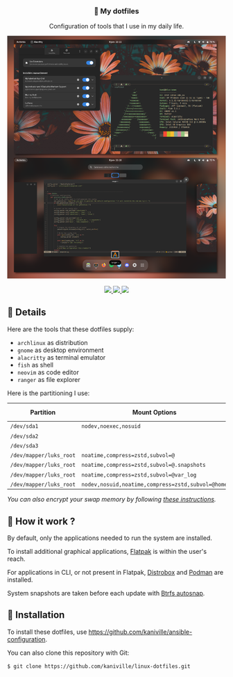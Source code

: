 <h3 align="center">🐧 My dotfiles</h3>

<p align="center">Configuration of tools that I use in my daily life.</p>

<p align="center">
  <img src="src/screenshot.png"/>
</p>

<p align="center">
	<a href="https://github.com/kaniville/dotfiles/stargazers">
		<img src="https://img.shields.io/github/stars/kaniville/dotfiles?color=pink&style=for-the-badge"/>
  </a>
	<a href="https://github.com/kaniville/dotfiles/commits/main">
		<img src="https://img.shields.io/github/commit-activity/m/kaniville/dotfiles?color=blue&style=for-the-badge"/>
  </a>
	<a href="https://github.com/kaniville/dotfiles/forks">
		<img src="https://img.shields.io/github/forks/kaniville/dotfiles?color=orange&style=for-the-badge"/>
  </a>
</p>

## 🌻 Details
Here are the tools that these dotfiles supply:

- `archlinux` as distribution
- `gnome` as desktop environment
- `alacritty` as terminal emulator
- `fish` as shell
- `neovim` as code editor
- `ranger` as file explorer

Here is the partitioning I use:

| Partition                 | Mount Options                                     | Filesystem | Mount Point   |
|---------------------------|---------------------------------------------------|------------|---------------|
| `/dev/sda1`               | `nodev,noexec,nosuid`                             | vfat       | `/boot`       |
| `/dev/sda2`               |                                                   | swap       | none          |
| `/dev/sda3`               |                                                   | luks2      |               |
| `/dev/mapper/luks_root`   | `noatime,compress=zstd,subvol=@`                  | btrfs      | `/`           |
| `/dev/mapper/luks_root`   | `noatime,compress=zstd,subvol=@.snapshots`        | btrfs      | `/.snapshots` |
| `/dev/mapper/luks_root`   | `noatime,compress=zstd,subvol=@var_log`           | btrfs      | `/var/log`    |
| `/dev/mapper/luks_root`   | `nodev,nosuid,noatime,compress=zstd,subvol=@home` | btrfs      | `/home`       |

*You can also encrypt your swap memory by following [these instructions](https://wiki.archlinux.org/title/Dm-crypt/Swap_encryption).*

## 🔬 How it work ?
By default, only the applications needed to run the system are installed.

To install additional graphical applications, [Flatpak](https://www.flatpak.org) is within the user's reach.

For applications in CLI, or not present in Flatpak, [Distrobox](https://github.com/89luca89/distrobox) and [Podman](https://podman.io) are installed.

System snapshots are taken before each update with [Btrfs autosnap](https://github.com/kaniville/btrfs-autosnap).

## 🌄 Installation
To install these dotfiles, use https://github.com/kaniville/ansible-configuration.

You can also clone this repository with Git:
```
$ git clone https://github.com/kaniville/linux-dotfiles.git
```
